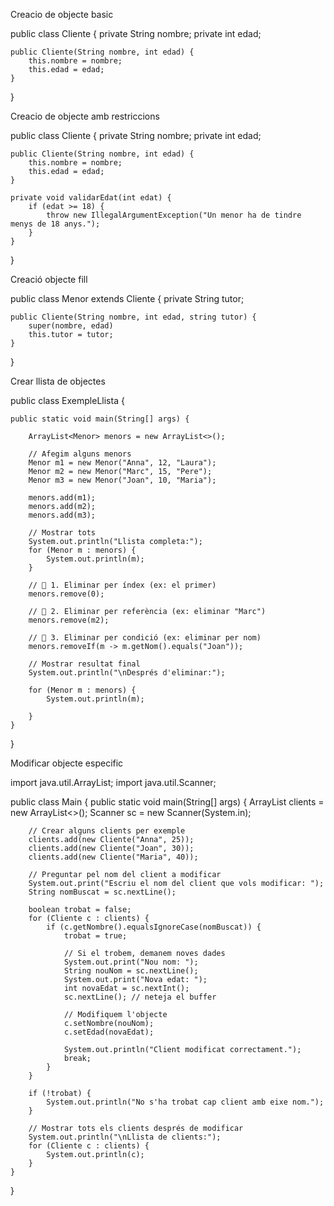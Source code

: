 Creacio de objecte basic


public class Cliente {
    private String nombre;
    private int edad;

    public Cliente(String nombre, int edad) {
        this.nombre = nombre;
        this.edad = edad;
    }
}

Creacio de objecte amb restriccions

public class Cliente {
    private String nombre;
    private int edad;

    public Cliente(String nombre, int edad) {
        this.nombre = nombre;
        this.edad = edad;
    }

    private void validarEdat(int edat) {
        if (edat >= 18) {
            throw new IllegalArgumentException("Un menor ha de tindre menys de 18 anys.");
        }
    }

}

Creació objecte fill

public class Menor extends Cliente {
    private String tutor;

    public Cliente(String nombre, int edad, string tutor) {
        super(nombre, edad)
        this.tutor = tutor;
    }
}

Crear llista de objectes


public class ExempleLlista {

    public static void main(String[] args) {

        ArrayList<Menor> menors = new ArrayList<>();

        // Afegim alguns menors
        Menor m1 = new Menor("Anna", 12, "Laura");
        Menor m2 = new Menor("Marc", 15, "Pere");
        Menor m3 = new Menor("Joan", 10, "Maria");

        menors.add(m1);
        menors.add(m2);
        menors.add(m3);

        // Mostrar tots
        System.out.println("Llista completa:");
        for (Menor m : menors) {
            System.out.println(m);
        }

        // 🧹 1. Eliminar per índex (ex: el primer)
        menors.remove(0);

        // 🧹 2. Eliminar per referència (ex: eliminar "Marc")
        menors.remove(m2);

        // 🧹 3. Eliminar per condició (ex: eliminar per nom)
        menors.removeIf(m -> m.getNom().equals("Joan"));

        // Mostrar resultat final
        System.out.println("\nDesprés d'eliminar:");

        for (Menor m : menors) {
            System.out.println(m);

        }
    }
}

Modificar objecte especific

import java.util.ArrayList;
import java.util.Scanner;

public class Main {
    public static void main(String[] args) {
        ArrayList<Cliente> clients = new ArrayList<>();
        Scanner sc = new Scanner(System.in);

        // Crear alguns clients per exemple
        clients.add(new Cliente("Anna", 25));
        clients.add(new Cliente("Joan", 30));
        clients.add(new Cliente("Maria", 40));

        // Preguntar pel nom del client a modificar
        System.out.print("Escriu el nom del client que vols modificar: ");
        String nomBuscat = sc.nextLine();

        boolean trobat = false;
        for (Cliente c : clients) {
            if (c.getNombre().equalsIgnoreCase(nomBuscat)) {
                trobat = true;

                // Si el trobem, demanem noves dades
                System.out.print("Nou nom: ");
                String nouNom = sc.nextLine();
                System.out.print("Nova edat: ");
                int novaEdat = sc.nextInt();
                sc.nextLine(); // neteja el buffer

                // Modifiquem l'objecte
                c.setNombre(nouNom);
                c.setEdad(novaEdat);

                System.out.println("Client modificat correctament.");
                break;
            }
        }

        if (!trobat) {
            System.out.println("No s'ha trobat cap client amb eixe nom.");
        }

        // Mostrar tots els clients després de modificar
        System.out.println("\nLlista de clients:");
        for (Cliente c : clients) {
            System.out.println(c);
        }
    }
}



